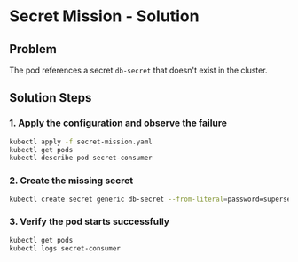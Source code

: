 # Secret Mission - Solution

## Problem

The pod references a secret `db-secret` that doesn't exist in the cluster.

## Solution Steps

### 1. Apply the configuration and observe the failure

```bash
kubectl apply -f secret-mission.yaml
kubectl get pods
kubectl describe pod secret-consumer
```

### 2. Create the missing secret

```bash
kubectl create secret generic db-secret --from-literal=password=supersecret
```

### 3. Verify the pod starts successfully

```bash
kubectl get pods
kubectl logs secret-consumer
```

